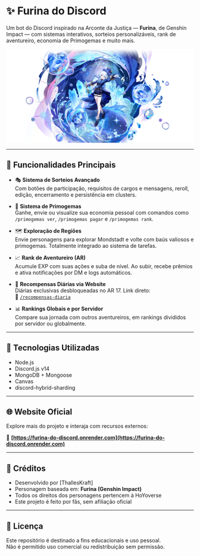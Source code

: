 # ✨ Furina do Discord

Um bot do Discord inspirado na Arconte da Justiça — **Furina**, de Genshin Impact — com sistemas interativos, sorteios personalizáveis, rank de aventureiro, economia de Primogemas e muito mais.

<img src="src/img/banners/personagens/Furina.png" alt="Furina Banner" width="600"/>

---

## 🌊 Funcionalidades Principais

- 🎭 **Sistema de Sorteios Avançado**  
  Com botões de participação, requisitos de cargos e mensagens, reroll, edição, encerramento e persistência em clusters.

- 💎 **Sistema de Primogemas**  
  Ganhe, envie ou visualize sua economia pessoal com comandos como `/primogemas ver`, `/primogemas pagar` e `/primogemas rank`.

- 🗺️ **Exploração de Regiões**  
  Envie personagens para explorar Mondstadt e volte com baús valiosos e primogemas. Totalmente integrado ao sistema de tarefas.

- 📈 **Rank de Aventureiro (AR)**  
  Acumule EXP com suas ações e suba de nível. Ao subir, recebe prêmios e ativa notificações por DM e logs automáticos.

- 📅 **Recompensas Diárias via Website**  
  Diárias exclusivas desbloqueadas no AR 17. Link direto:  
  🔗 [`/recompensas-diaria`](https://furina-do-discord.onrender.com/recompensas-diaria)

- 📊 **Rankings Globais e por Servidor**  
  Compare sua jornada com outros aventureiros, em rankings divididos por servidor ou globalmente.

---

## 🧩 Tecnologias Utilizadas

- Node.js  
- Discord.js v14  
- MongoDB + Mongoose  
- Canvas  
- discord-hybrid-sharding  

---

## 🌐 Website Oficial

Explore mais do projeto e interaja com recursos externos:

🔗 **[https://furina-do-discord.onrender.com](https://furina-do-discord.onrender.com)**

---

## 🎨 Créditos

- Desenvolvido por [ThallesKraft]  
- Personagem baseada em: **Furina (Genshin Impact)**  
- Todos os direitos dos personagens pertencem à HoYoverse  
- Este projeto é feito por fãs, sem afiliação oficial

---

## 📜 Licença

Este repositório é destinado a fins educacionais e uso pessoal.  
Não é permitido uso comercial ou redistribuição sem permissão.

